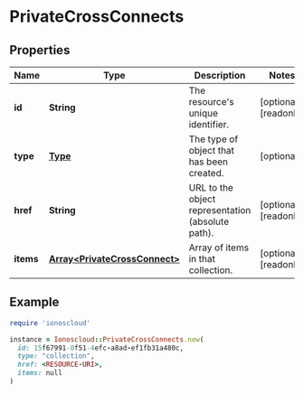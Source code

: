 # PrivateCrossConnects

## Properties

| Name | Type | Description | Notes |
| ---- | ---- | ----------- | ----- |
| **id** | **String** | The resource&#39;s unique identifier. | [optional][readonly] |
| **type** | [**Type**](Type.md) | The type of object that has been created. | [optional] |
| **href** | **String** | URL to the object representation (absolute path). | [optional][readonly] |
| **items** | [**Array&lt;PrivateCrossConnect&gt;**](PrivateCrossConnect.md) | Array of items in that collection. | [optional][readonly] |

## Example

```ruby
require 'ionoscloud'

instance = Ionoscloud::PrivateCrossConnects.new(
  id: 15f67991-0f51-4efc-a8ad-ef1fb31a480c,
  type: "collection",
  href: <RESOURCE-URI>,
  items: null
)
```

